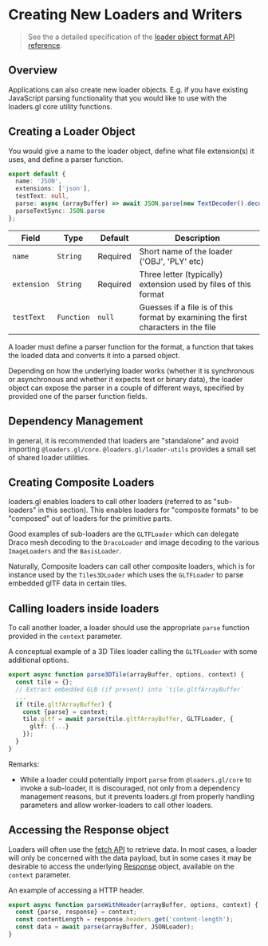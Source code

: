# Creating New Loaders and Writers

> See the a detailed specification of the [loader object format API reference](/docs/specifications/loader-object-format).

## Overview

Applications can also create new loader objects. E.g. if you have existing JavaScript parsing functionality that you would like to use with the loaders.gl core utility functions.

## Creating a Loader Object

You would give a name to the loader object, define what file extension(s) it uses, and define a parser function.

```typescript
export default {
  name: 'JSON',
  extensions: ['json'],
  testText: null,
  parse: async (arrayBuffer) => await JSON.parse(new TextDecoder().decode(arrayBuffer),
  parseTextSync: JSON.parse
};
```

| Field       | Type       | Default  | Description                                                                       |
| ----------- | ---------- | -------- | --------------------------------------------------------------------------------- |
| `name`      | `String`   | Required | Short name of the loader ('OBJ', 'PLY' etc)                                       |
| `extension` | `String`   | Required | Three letter (typically) extension used by files of this format                   |
| `testText`  | `Function` | `null`   | Guesses if a file is of this format by examining the first characters in the file |

A loader must define a parser function for the format, a function that takes the loaded data and converts it into a parsed object.

Depending on how the underlying loader works (whether it is synchronous or asynchronous and whether it expects text or binary data), the loader object can expose the parser in a couple of different ways, specified by provided one of the parser function fields.

## Dependency Management

In general, it is recommended that loaders are "standalone" and avoid importing `@loaders.gl/core`. `@loaders.gl/loader-utils` provides a small set of shared loader utilities.

## Creating Composite Loaders

loaders.gl enables loaders to call other loaders (referred to as "sub-loaders" in this section). This enables loaders for "composite formats" to be "composed" out of loaders for the primitive parts.

Good examples of sub-loaders are the `GLTFLoader` which can delegate Draco mesh decoding to the `DracoLoader` and image decoding to the various `ImageLoaders` and the `BasisLoader`.

Naturally, Composite loaders can call other composite loaders, which is for instance used by the `Tiles3DLoader` which uses the `GLTFLoader` to parse embedded glTF data in certain tiles.

## Calling loaders inside loaders

To call another loader, a loader should use the appropriate `parse` function provided in the `context` parameter.

A conceptual example of a 3D Tiles loader calling the `GLTFLoader` with some additional options.

```typescript
export async function parse3DTile(arrayBuffer, options, context) {
  const tile = {};
  // Extract embedded GLB (if present) into `tile.gltfArrayBuffer`
  ...
  if (tile.gltfArrayBuffer) {
    const {parse} = context;
    tile.gltf = await parse(tile.gltfArrayBuffer, GLTFLoader, {
      gltf: {...}
    });
  }
}
```

Remarks:

- While a loader could potentially import `parse` from `@loaders.gl/core` to invoke a sub-loader, it is discouraged, not only from a dependency management reasons, but it prevents loaders.gl from properly handling parameters and allow worker-loaders to call other loaders.

## Accessing the Response object

Loaders will often use the [fetch API](https://developer.mozilla.org/en-US/docs/Web/API/Fetch_API) to retrieve data. In most cases, a loader will only be concerned with the data payload, but in some cases it may be desirable to access the underlying [Response](https://developer.mozilla.org/en-US/docs/Web/API/Response) object, available on the `context` parameter.

An example of accessing a HTTP header.

```typescript
export async function parseWithHeader(arrayBuffer, options, context) {
  const {parse, response} = context;
  const contentLength = response.headers.get('content-length');
  const data = await parse(arrayBuffer, JSONLoader);
}
```
